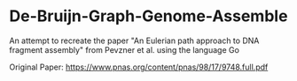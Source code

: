 # De-Bruijn-Graph-Genome-Assemble
An attempt to recreate the paper "An Eulerian path approach to DNA fragment assembly" from Pevzner et al. using the language Go

Original Paper: https://www.pnas.org/content/pnas/98/17/9748.full.pdf
